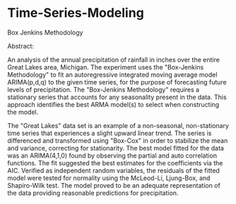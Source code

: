 # Time-Series-Modeling
Box Jenkins Methodology

Abstract:

An analysis of the annual precipitation of rainfall in inches over the entire Great Lakes area,
Michigan. The experiment uses the "Box-Jenkins Methodology" to fit an autoregressive
integrated moving average model ARIMA(p,d,q) to the given time series, for the purpose of
forecasting future levels of precipitation. The "Box-Jenkins Methodology" requires a
stationary series that accounts for any seasonality present in the data. This approach
identifies the best ARMA model(s) to select when constructing the model.

The "Great Lakes" data set is an example of a non-seasonal, non-stationary time series that
experiences a slight upward linear trend. The series is differenced and transformed using
"Box-Cox" in order to stabilize the mean and variance, correcting for stationarity. The best
model fitted for the data was an ARIMA(4,1,0) found by observing the partial and auto
correlation functions. The fit suggested the best estimates for the coefficients via the AIC.
Verified as independent random variables, the residuals of the fitted model were tested for
normality using the McLeod-Li, Ljung-Box, and Shapiro-Wilk test. The model proved to be
an adequate representation of the data providing reasonable predictions for precipitation.

